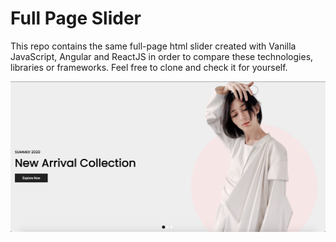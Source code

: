 # Full Page Slider
This repo contains the same full-page html slider created with Vanilla JavaScript, Angular and ReactJS in order to compare these technologies, libraries or frameworks. Feel free to clone and check it for yourself.

![alt text](https://github.com/dillyboy/full-page-slider/blob/main/screenshot.png?raw=true)
